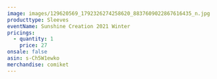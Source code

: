 ```yaml
---
image: images/129620569_1792326274258620_8837609022867616435_n.jpg
producttype: Sleeves
eventName: Sunshine Creation 2021 Winter
pricings:
  - quantity: 1
    price: 27
onsale: false
asin: s-Ch5W1ewko
merchandise: comiket
---
```

